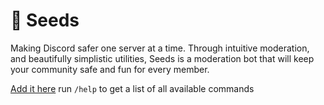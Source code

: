 # 🌱 Seeds

Making Discord safer one server at a time. Through intuitive moderation, and beautifully simplistic utilities, Seeds is a moderation bot that will keep your community safe and fun for every member.

[Add it here](https://seedsbot.xyz/invite) run `/help` to get a list of all available commands
